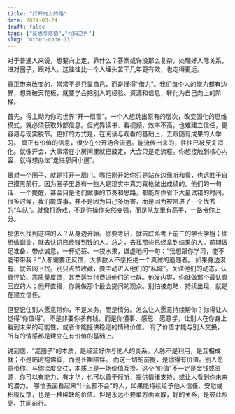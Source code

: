```yaml
---
title: "打开向上的路"
date: 2024-03-24
draft: false
tags: ["反思与感悟","代码之外"]
slug: "other-code-13"
---
```



对于普通人来说，想要向上走，靠什么？答案或许没那么复杂，处理好人际关系，进对圈子，跟对人。这往往比一个人埋头苦干几年更有效，也走得更远。

真正带来改变的，常常不是只靠自己，而是懂得“借力”。我们每个人的能力都有边界，想突破天花板，就要学会把别人的经验、资源和信息，转化为自己向上的阶梯。

首先，得主动为你的世界“开一扇窗”。一个人想跳出原有的层次，改变固化的思维模式，就必须获取外部信息。但光靠读书、看视频，效率不高，也难建立信任，更容易与现实脱节。更好的方式是，在阅读与观看的基础上，去跟随有成果的人学习。
真正有价值的信息，很少在公开场合流通。能流传出来的，往往已被反复消化。就像开会，大事常在小房间里就已敲定，大会只是走流程。你想接触到核心内容，就得想办法“走进那间小屋”。

跟对一个圈子，就是打开一扇门。哪怕刚开始你只是站在边缘听和看，也远胜于自己摸黑前行。因为圈子里总有一些人是现实中真刀真枪做出成绩的。他们的一句话、一个提醒，甚至只是他们做事的节奏和思路，都能帮你省下大量试错的时间。
很多时候，我们能成事，并不是因为自己多厉害，而是因为被带进了一个优秀的“车队”。就像打游戏，不是你操作突然变强，而是队友里有高手，一路带你上分。

那怎么找到这样的人？从身边开始。你要考研，就去联系考上前三的学长学姐；你想做副业，就去认识已经赚到钱的人。总之，去找那些已经拿到结果的人。前期做足准备，带点诚意，一杯奶茶、一袋水果，谦虚地问一句：“我想跟你学习，能不能带带我？”人都需要正反馈，大多数人不愿拒绝一个真诚的追随者。
如果身边没有，就去网上找。别只点赞收藏，要主动进入他们的“私域”。关注他们的动态，认真评论、高质量反馈，甚至适当付费进他们的社群。他发内容，你就做那个最认真回应的人；他开直播，你就做那个最会提问的观众。别怕被忽略，持续出现，就是在建立信任。

但要记住别人愿意带你，不是义务，而是情分。怎么让人愿意持续帮你？你得让人觉得“你值得”。不是非要你多有钱，而是你懂事、感恩、愿意学，让别人在你身上看到未来的可能性，或者你能提供稳定的情绪价值。
有了价值才能与别人交换，所有的情感都是建立在有价值的基础上。

说到底，“混圈子”的本质，是经营好你与他人的关系。人脉不是利用，是互相成就；不是临时抱佛脚，而是长期陪伴。
而这一切的前提，是你得有价值。别人愿意带你、与你深度交往，本质上是一场价值互换。这个“价值”不一定是金钱或资源，你可以有能力、有才华，也可以善于倾听、提供情绪支持，或让人看到你未来的潜力。
哪怕表面看起来“什么都不会”的人，如果能持续给予他人信任、安慰或积极反馈，也是一种稀缺的价值。但是永远不要单方面索取，好的关系，是彼此照亮、共同前行。

